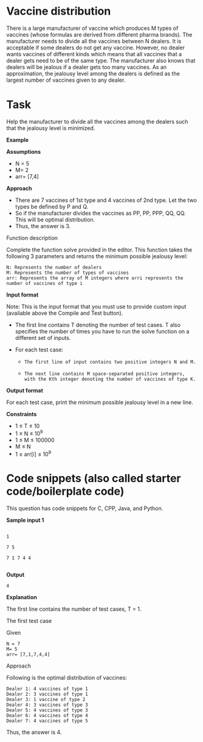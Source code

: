 #  Vaccine distribution
  
There is a large manufacturer of vaccine which produces M types of vaccines (whose formulas are derived from different pharma brands). The manufacturer needs to divide all the vaccines between N dealers. It is acceptable if some dealers do not get any vaccine. However, no dealer wants vaccines of different kinds which means that all vaccines that a dealer gets need to be of the same type.
The manufacturer also knows that dealers will be jealous if a dealer gets too many vaccines. As an approximation, the jealousy level among the dealers is defined as the largest number of vaccines given to any dealer.
  
#  Task
  
  
Help the manufacturer to divide all the vaccines among the dealers such that the jealousy level is minimized.
  
**Example**
  
**Assumptions**
  
-    N = 5
-    M= 2
-    arr= [7,4]
  
**Approach**
  
- There are 7 vaccines of 1st type and 4 vaccines of 2nd type. Let the two types be defined by P and Q.
- So if the manufacturer divides the vaccines as PP, PP, PPP, QQ, QQ. This will be optimal distribution.
- Thus, the answer is 3.
  
Function description
  
Complete the function solve provided in the editor. This function takes the following 3 parameters and returns the minimum possible jealousy level:
  
    N: Represents the number of dealers
    M: Represents the number of types of vaccines
    arr: Represents the array of M integers where arri represents the number of vaccines of type i
  
**Input format**
  
Note: This is the input format that you must use to provide custom input (available above the Compile and Test button).
  
  
- The first line contains T denoting the number of test cases. T also specifies the number of times you have to run the solve function on a different set of inputs.
  
- For each test case:
    -     The first line of input contains two positive integers N and M.
    -     The next line contains M space-separated positive integers, with the Kth integer denoting the number of vaccines of type K.
  
**Output format**
  
For each test case, print the minimum possible jealousy level in a new line.
  
**Constraints**
- 1 ≤ T ≤ 10 
- 1 ≤ N ≤ 10<sup>9</sup>
- 1 ≤ M ≤ 100000
- M ≤ N
- 1 ≤ arr[i] ≤ 10<sup>9</sup>
  
#  Code snippets (also called starter code/boilerplate code)
  
  
This question has code snippets for C, CPP, Java, and Python.
  
**Sample input 1**
```
  
1
  
7 5
  
7 1 7 4 4
  
```
  
**Output**
  
```
4
```
  
**Explanation**
  
The first line contains the number of test cases, T = 1.
  
The first test case
  
Given
  
    N = 7
    M= 5
    arr= [7,1,7,4,4]
  
Approach
  
Following is the optimal distribution of vaccines:
  
    Dealer 1: 4 vaccines of type 1
    Dealer 2: 3 vaccines of type 1
    Dealer 3: 1 vaccine of type 2
    Dealer 4: 3 vaccines of type 3
    Dealer 5: 4 vaccines of type 3
    Dealer 6: 4 vaccines of type 4
    Dealer 7: 4 vaccines of type 5
  
Thus, the answer is 4.
  